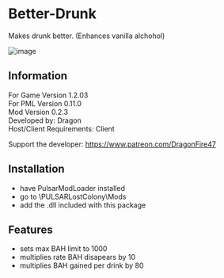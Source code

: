 # Better-Drunk
Makes drunk better. (Enhances vanilla alchohol)

![image](https://user-images.githubusercontent.com/46509577/235048245-c109b92c-503c-4e1b-9b58-aba112c74f44.png)


## Information
For Game Version 1.2.03  
For PML Version 0.11.0  
Mod Version 0.2.3  
Developed by: Dragon  
Host/Client Requirements: Client

Support the developer: https://www.patreon.com/DragonFire47


## Installation 
- have PulsarModLoader installed  
- go to \PULSARLostColony\Mods  
- add the .dll included with this package

## Features
- sets max BAH limit to 1000
- multiplies rate BAH disapears by 10
- multiplies BAH gained per drink by 80
